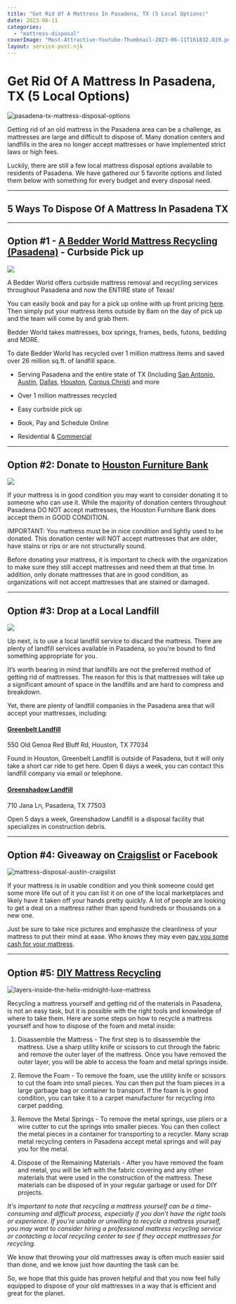 ```yaml
---
title: "Get Rid Of A Mattress In Pasadena, TX (5 Local Options)"
date: 2023-06-11
categories: 
  - "mattress-disposal"
coverImage: "Most-Attractive-Youtube-Thumbnail-2023-06-11T161832.819.png"
layout: service-post.njk
---
```


# Get Rid Of A Mattress In Pasadena, TX (5 Local Options)

![pasadena-tx-mattress-disposal-options](/images/blog/Most-Attractive-Youtube-Thumbnail-2023-06-11T161832.819-1024x576.png)

Getting rid of an old mattress in the Pasadena area can be a challenge, as mattresses are large and difficult to dispose of. Many donation centers and landfills in the area no longer accept mattresses or have implemented strict laws or high fees.

Luckily, there are still a few local mattress disposal options available to residents of Pasadena. We have gathered our 5 favorite options and listed them below with something for every budget and every disposal need.

* * *

## 5 Ways To Dispose Of A Mattress In Pasadena TX

* * *

## Option #1 - [A Bedder World Mattress Recycling (Pasadena)](https://www.abedderworld.com/Pasadena-TX) - Curbside Pick up

![](/images/blog/Screen-Shot-2023-06-11-at-8.14.20-AM-1024x564.png)

A Bedder World offers curbside mattress removal and recycling services throughout Pasadena and now the ENTIRE state of Texas!

You can easily book and pay for a pick up online with up front pricing [here](https://www.abedderworld.com/book-online/). Then simply put your mattress items outside by 8am on the day of pick up and the team will come by and grab them.

Bedder World takes mattresses, box springs, frames, beds, futons, bedding and MORE.

To date Bedder World has recycled over 1 million mattress items and saved over 26 million sq.ft. of landfill space.

- Serving Pasadena and the entire state of TX (Including [San Antonio](https://www.abedderworld.com/get-rid-of-mattress-san-antonio.html/), [Austin](https://www.abedderworld.com/get-rid-of-mattress-austin.html/), [Dallas](https://www.abedderworld.com/dallas-mattress-disposal-options.html/), [Houston](https://www.abedderworld.com/get-rid-of-mattress-houston.html/), [Corpus Christi](https://www.abedderworld.com/how-to-get-rid-of-a-mattress-in-corpus-christi-tx-local-options.html/) and more

- Over 1 million mattresses recycled

- Easy curbside pick up

- Book, Pay and Schedule Online

- Residential & [Commercial](https://www.abedderworld.com/commercial/)

* * *

## Option #2: Donate to [Houston Furniture Bank](https://houstonfurniturebank.org/)

![](/images/blog/hfb-logo-retina.png)

If your mattress is in good condition you may want to consider donating it to someone who can use it. While the majority of donation centers throughout Pasadena DO NOT accept mattresses, the Houston Furniture Bank does accept them in GOOD CONDITION.

IMPORTANT: You mattress must be in nice condition and lightly used to be donated. This donation center will NOT accept mattresses that are older, have stains or rips or are not structurally sound.

Before donating your mattress, it is important to check with the organization to make sure they still accept mattresses and need them at that time. In addition, only donate mattresses that are in good condition, as organizations will not accept mattresses that are stained or damaged.

* * *

## Option #3: Drop at a Local Landfill 

![](/images/blog/landfillpicture-1024x769.jpeg)

Up next, is to use a local landfill service to discard the mattress. There are plenty of landfill services available in Pasadena, so you're bound to find something appropriate for you.

It’s worth bearing in mind that landfills are not the preferred method of getting rid of mattresses. The reason for this is that mattresses will take up a significant amount of space in the landfills and are hard to compress and breakdown.

Yet, there are plenty of landfill companies in the Pasadena area that will accept your mattresses, including:

#### [**Greenbelt Landfill**](https://wastebits.com/locator/location/greenbelt-landfill)

550 Old Genoa Red Bluff Rd, Houston, TX 77034

Found in Houston, Greenbelt Landfill is outside of Pasadena, but it will only take a short car ride to get here. Open 6 days a week, you can contact this landfill company via email or telephone.

#### [**Greenshadow Landfill**](https://www.wmsolutions.com/locations/details/id/103)

710 Jana Ln, Pasadena, TX 77503

Open 5 days a week, Greenshadow Landfill is a disposal facility that specializes in construction debris.

* * *

## Option #4: Giveaway on [Craigslist](https://laredo.craigslist.org/) or Facebook

![mattress-disposal-austin-craigslist](/images/blog/Screen-Shot-2019-12-11-at-8.06.07-AM-edited.png)

If your mattress is in usable condition and you think someone could get some more life out of it you can list it on one of the local marketplaces and likely have it taken off your hands pretty quickly. A lot of people are looking to get a deal on a mattress rather than spend hundreds or thousands on a new one.

Just be sure to take nice pictures and emphasize the cleanliness of your mattress to put their mind at ease. Who knows they may even [pay you some cash for your mattress](https://www.abedderworld.com/is-it-illegal-to-sell-a-used-mattress-state-by-state-guide.html/).

* * *

## Option #5: [DIY Mattress Recycling](https://www.abedderworld.com/how-to-recycle-a-mattress/)

![layers-inside-the-helix-midnight-luxe-mattress](/images/blog/IMG_4214-768x1024.jpeg)

Recycling a mattress yourself and getting rid of the materials in Pasadena, is not an easy task, but it is possible with the right tools and knowledge of where to take them. Here are some steps on how to recycle a mattress yourself and how to dispose of the foam and metal inside:

1. Disassemble the Mattress - The first step is to disassemble the mattress. Use a sharp utility knife or scissors to cut through the fabric and remove the outer layer of the mattress. Once you have removed the outer layer, you will be able to access the foam and metal springs inside.

3. Remove the Foam - To remove the foam, use the utility knife or scissors to cut the foam into small pieces. You can then put the foam pieces in a large garbage bag or container to transport. If the foam is in good condition, you can take it to a carpet manufacturer for recycling into carpet padding.

5. Remove the Metal Springs - To remove the metal springs, use pliers or a wire cutter to cut the springs into smaller pieces. You can then collect the metal pieces in a container for transporting to a recycler. Many scrap metal recycling centers in Pasadena accept metal springs and will pay you for the metal.

7. Dispose of the Remaining Materials - After you have removed the foam and metal, you will be left with the fabric covering and any other materials that were used in the construction of the mattress. These materials can be disposed of in your regular garbage or used for DIY projects.

_It's important to note that recycling a mattress yourself can be a time-consuming and difficult process, especially if you don't have the right tools or experience. If you're unable or unwilling to recycle a mattress yourself, you may want to consider hiring a professional mattress recycling service or contacting a local recycling center to see if they accept mattresses for recycling._

We know that throwing your old mattresses away is often much easier said than done, and we know just how daunting the task can be.

So, we hope that this guide has proven helpful and that you now feel fully equipped to dispose of your old mattresses in a way that is efficient and great for the planet.
